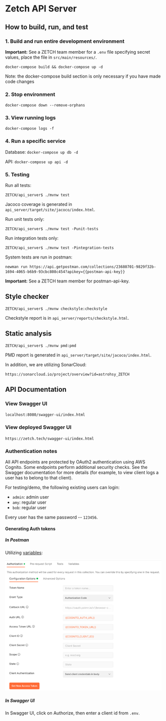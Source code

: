 # Zetch API Server

## How to build, run, and test

### 1. Build and run entire development environment

**Important:** See a ZETCH team member for a `.env` file specifying secret values, place the file
in `src/main/resources/`.

```
docker-compose build && docker-compose up -d
```

Note: the docker-compose build section is only necessary if you have made code changes

### 2. Stop environment

```
docker-compose down --remove-orphans
```

### 3. View running logs

```
docker-compose logs -f
```

### 4. Run a specific service

Database: `docker-compose up db -d`

API: `docker-compose up api -d`

### 5. Testing

Run all tests:

```shell
ZETCH/api_server$ ./mvnw test
```

Jacoco coverage is generated in `api_server/target/site/jacoco/index.html`.

Run unit tests only:

```shell
ZETCH/api_server$ ./mvnw test -Punit-tests
```

Run integration tests only:

```shell
ZETCH/api_server$ ./mvnw test -Pintegration-tests
```

System tests are run in postman:

```shell
newman run https://api.getpostman.com/collections/23680701-9829f32b-1694-4065-b6b9-93cbc808c454?apikey={{postman-api-key}}
```

**Important:** See a ZETCH team member for postman-api-key.

## Style checker

```shell
ZETCH/api_server$ ./mvnw checkstyle:checkstyle
```

Checkstyle report is in `api_server/reports/checkstyle.html`.

## Static analysis

```shell
ZETCH/api_server$ ./mvnw pmd:pmd
```

PMD report is generated in `api_server/target/site/jacoco/index.html`.

In addition, we are utilizing SonarCloud:

```
https://sonarcloud.io/project/overview?id=astrohsy_ZETCH
```

## API Documentation

### View Swagger UI

`localhost:8080/swagger-ui/index.html`

### View deployed Swagger UI

`https://zetch.tech/swagger-ui/index.html`

### Authentication notes

All API endpoints are protected by OAuth2 authentication using AWS Cognito. Some endpoints perform
additional security checks. See the Swagger documentation for more details (for example, to view
client logs a user has to belong to that client).

For testing/demo, the following existing users can login:

- `admin`: admin user
- `amy`: regular user
- `bob`: regular user

Every user has the same password -- `123456`.

#### Generating Auth tokens

##### In Postman

Utilizing [variables](https://learning.postman.com/docs/sending-requests/variables/):

![postman_auth_config.png](docs/postman_auth_config.png)

##### In Swagger UI

In Swagger UI, click on Authorize, then enter a client id from `.env`.
